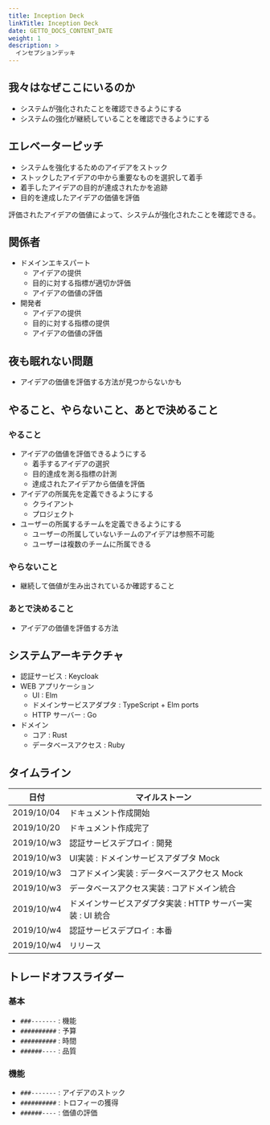 ```yaml
---
title: Inception Deck
linkTitle: Inception Deck
date: GETTO_DOCS_CONTENT_DATE
weight: 1
description: >
  インセプションデッキ
---
```


## 我々はなぜここにいるのか

- システムが強化されたことを確認できるようにする
- システムの強化が継続していることを確認できるようにする


## エレベーターピッチ

- システムを強化するためのアイデアをストック
- ストックしたアイデアの中から重要なものを選択して着手
- 着手したアイデアの目的が達成されたかを追跡
- 目的を達成したアイデアの価値を評価

評価されたアイデアの価値によって、システムが強化されたことを確認できる。


## 関係者

- ドメインエキスパート
  - アイデアの提供
  - 目的に対する指標が適切か評価
  - アイデアの価値の評価
- 開発者
  - アイデアの提供
  - 目的に対する指標の提供
  - アイデアの価値の評価


## 夜も眠れない問題

- アイデアの価値を評価する方法が見つからないかも


## やること、やらないこと、あとで決めること

### やること

- アイデアの価値を評価できるようにする
  - 着手するアイデアの選択
  - 目的達成を測る指標の計測
  - 達成されたアイデアから価値を評価
- アイデアの所属先を定義できるようにする
  - クライアント
  - プロジェクト
- ユーザーの所属するチームを定義できるようにする
  - ユーザーの所属していないチームのアイデアは参照不可能
  - ユーザーは複数のチームに所属できる


### やらないこと

- 継続して価値が生み出されているか確認すること


### あとで決めること

- アイデアの価値を評価する方法


## システムアーキテクチャ

- 認証サービス : Keycloak
- WEB アプリケーション
  - UI : Elm
  - ドメインサービスアダプタ : TypeScript + Elm ports
  - HTTP サーバー : Go
- ドメイン
  - コア : Rust
  - データベースアクセス : Ruby


## タイムライン

日付       | マイルストーン
---------- | --------------
2019/10/04 | ドキュメント作成開始
2019/10/20 | ドキュメント作成完了
2019/10/w3 | 認証サービスデプロイ : 開発
2019/10/w3 | UI実装 : ドメインサービスアダプタ Mock
2019/10/w3 | コアドメイン実装 : データベースアクセス Mock
2019/10/w3 | データベースアクセス実装 : コアドメイン統合
2019/10/w4 | ドメインサービスアダプタ実装 : HTTP サーバー実装 : UI 統合
2019/10/w4 | 認証サービスデプロイ : 本番
2019/10/w4 | リリース


## トレードオフスライダー

### 基本

- `###-------` : 機能
- `##########` : 予算
- `##########` : 時間
- `######----` : 品質


### 機能

- `###-------` : アイデアのストック
- `##########` : トロフィーの獲得
- `######----` : 価値の評価


